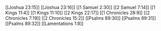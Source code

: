 [[Joshua 23:15]]
[[Joshua 23:16]]
[[1 Samuel 2:30]]
[[2 Samuel 7:14]]
[[1 Kings 11:4]]
[[1 Kings 11:10]]
[[2 Kings 22:17]]
[[1 Chronicles 28:9]]
[[2 Chronicles 7:19]]
[[2 Chronicles 15:2]]
[[Psalms 89:30]]
[[Psalms 89:31]]
[[Psalms 89:32]]
[[Lamentations 1:8]]
